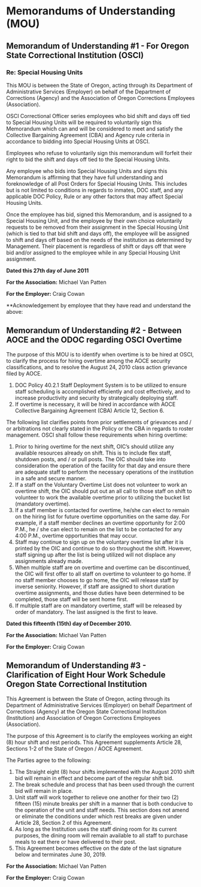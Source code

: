 # Memorandums of Understanding \(MOU\)

## Memorandum of Understanding \#1 - For Oregon State Correctional Institution \(OSCI\) 

### Re: Special Housing Units

This MOU is between the State of Oregon, acting through its Department of Administrative Services \(Employer\) on behalf of the Department of Corrections \(Agency\) and the Association of Oregon Corrections Employees \(Association\).

OSCI Correctional Officer series employees who bid shift and days off tied to Special Housing Units will be required to voluntarily sign this Memorandum which can and will be considered to meet and satisfy the Collective Bargaining Agreement \(CBA\) and Agency rule criteria in accordance to bidding into Special Housing Units at OSCI.

Employees who refuse to voluntarily sign this memorandum will forfeit their right to bid the shift and days off tied to the Special Housing Units.

Any employee who bids into Special Housing Units and signs this Memorandum is affirming that they have full understanding and foreknowledge of all Post Orders for Special Housing Units. This includes but is not limited to conditions in regards to inmates, DOC staff, and any applicable DOC Policy, Rule or any other factors that may affect Special Housing Units.

Once the employee has bid, signed this Memorandum, and is assigned to a Special Housing Unit, and the employee by their own choice voluntarily requests to be removed from their assignment in the Special Housing Unit \(which is tied to that bid shift and days off\), the employee will be assigned to shift and days off based on the needs of the institution as determined by Management. Their placement is regardless of shift or days off that were bid and/or assigned to the employee while in any Special Housing Unit assignment.

**Dated this 27th day of June 2011**

**For the Association:** Michael Van Patten 

**For the Employer:** Craig Cowan

\*\*Acknowledgement by employee that they have read and understand the above:

## Memorandum of Understanding \#2 - Between AOCE and the ODOC regarding OSCI Overtime

The purpose of this MOU is to identify when overtime is to be hired at OSCI, to clarify the process for hiring overtime among the AOCE security classifications, and to resolve the August 24, 2010 class action grievance filed by AOCE.

1. DOC Policy 40.2.1 Staff Deployment System is to be utilized to ensure staff scheduling is accomplished efficiently and cost effectively, and to increase productivity and security by strategically deploying staff. 
2. If overtime is necessary, it will be hired in accordance with AOCE Collective Bargaining Agreement \(CBA\) Article 12, Section 6.

The following list clarifies points from prior settlements of grievances and / or arbitrations not clearly stated in the Policy or the CBA in regards to roster management. OSCI shall follow these requirements when hiring overtime:

1. Prior to hiring overtime for the next shift, OIC’s should utilize any available resources already on shift. This is to include flex staff, shutdown posts, and / or pull posts. The OIC should take into consideration the operation of the facility for that day and ensure there are adequate staff to perform the necessary operations of the institution in a safe and secure manner. 
2. If a staff on the Voluntary Overtime List does not volunteer to work an overtime shift, the OIC should put out an all call to those staff on shift to volunteer to work the available overtime prior to utilizing the bucket list \(mandatory overtime\). 
3. If a staff member is contacted for overtime, he/she can elect to remain on the hiring list for future overtime opportunities on the same day. For example, if a staff member declines an overtime opportunity for 2:00 P.M., he / she can elect to remain on the list to be contacted for any 4:00 P.M., overtime opportunities that may occur. 
4. Staff may continue to sign up on the voluntary overtime list after it is printed by the OIC and continue to do so throughout the shift. However, staff signing up after the list is being utilized will not displace any assignments already made. 
5. When multiple staff are on overtime and overtime can be discontinued, the OIC will first offer to all staff on overtime to volunteer to go home. If no staff member chooses to go home, the OIC will release staff by inverse seniority. However, if staff are assigned to short duration overtime assignments, and those duties have been determined to be completed, those staff will be sent home first. 
6. If multiple staff are on mandatory overtime, staff will be released by order of mandatory. The last assigned is the first to leave.

**Dated this fifteenth \(15th\) day of December 2010.**

**For the Association:** Michael Van Patten 

**For the Employer:** Craig Cowan

## Memorandum of Understanding \#3 - Clarification of Eight Hour Work Schedule Oregon State Correctional Institution

This Agreement is between the State of Oregon, acting through its Department of Administrative Services \(Employer\) on behalf Department of Corrections \(Agency\) at the Oregon State Correctional Institution \(Institution\) and Association of Oregon Corrections Employees \(Association\).

The purpose of this Agreement is to clarify the employees working an eight \(8\) hour shift and rest periods. This Agreement supplements Article 28, Sections 1-2 of the State of Oregon / AOCE Agreement. 

The Parties agree to the following:

1. The Straight eight \(8\) hour shifts implemented with the August 2010 shift bid will remain in effect and become part of the regular shift bid. 
2. The break schedule and process that has been used through the current bid will remain in place. 
3. Unit staff will work together to relieve one another for their two \(2\) fifteen \(15\) minute breaks per shift in a manner that is both conducive to the operation of the unit and staff needs. This section does not amend or eliminate the conditions under which rest breaks are given under Article 28, Section 2 of this Agreement. 
4. As long as the Institution uses the staff dining room for its current purposes, the dining room will remain available to all staff to purchase meals to eat there or have delivered to their post. 
5. This Agreement becomes effective on the date of the last signature below and terminates June 30, 2019.

**For the Association:** Michael Van Patten 

**For the Employer:** Craig Cowan

